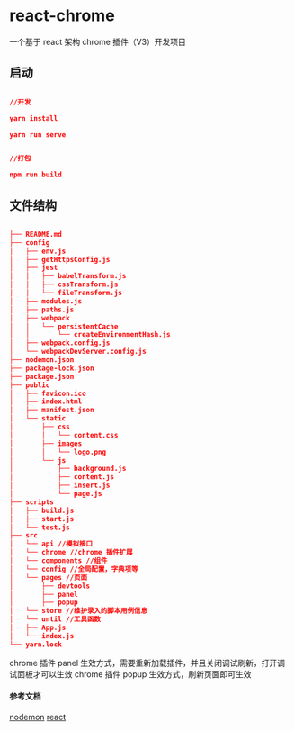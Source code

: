 # react-chrome

一个基于 react 架构 chrome 插件（V3）开发项目

## 启动

```json

//开发

yarn install

yarn run serve


//打包

npm run build

```

## 文件结构

```json

├── README.md
├── config
│   ├── env.js
│   ├── getHttpsConfig.js
│   ├── jest
│   │   ├── babelTransform.js
│   │   ├── cssTransform.js
│   │   └── fileTransform.js
│   ├── modules.js
│   ├── paths.js
│   ├── webpack
│   │   └── persistentCache
│   │       └── createEnvironmentHash.js
│   ├── webpack.config.js
│   └── webpackDevServer.config.js
├── nodemon.json
├── package-lock.json
├── package.json
├── public
│   ├── favicon.ico
│   ├── index.html
│   ├── manifest.json
│   └── static
│       ├── css
│       │   └── content.css
│       ├── images
│       │   └── logo.png
│       └── js
│           ├── background.js
│           ├── content.js
│           ├── insert.js
│           └── page.js
├── scripts
│   ├── build.js
│   ├── start.js
│   └── test.js
├── src
│   └── api //模拟接口
│   └── chrome //chrome 插件扩展
│   └── components //组件
│   └── config //全局配置，字典项等
│   └── pages //页面
│  		├── devtools
│  		├── panel
│  		├── popup
│   └── store //维护录入的脚本用例信息
│   └── until //工具函数
│   ├── App.js
│   └── index.js
└── yarn.lock
```

chrome 插件 panel 生效方式，需要重新加载插件，并且关闭调试刷新，打开调试面板才可以生效
chrome 插件 popup 生效方式，刷新页面即可生效

#### 参考文档

[nodemon]()
[react]()
